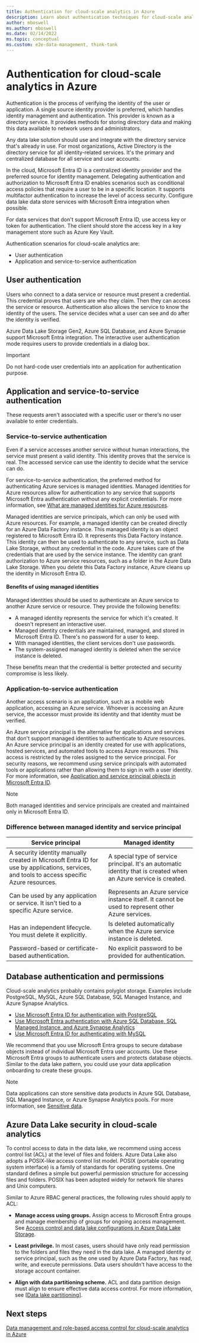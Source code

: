 ```yaml
---
title: Authentication for cloud-scale analytics in Azure
description: Learn about authentication techniques for cloud-scale analytics in Azure, including user, application, and service-to-service authentication.
author: mboswell
ms.author: mboswell
ms.date: 02/14/2022
ms.topic: conceptual
ms.custom: e2e-data-management, think-tank
---
```


# Authentication for cloud-scale analytics in Azure

Authentication is the process of verifying the identity of the user or application. A single source identity provider is preferred, which handles identity management and authentication. This provider is known as a directory service. It provides methods for storing directory data and making this data available to network users and administrators.

Any data lake solution should use and integrate with the directory service that's already in use. For most organizations, Active Directory is the directory service for all identity-related services. It's the primary and centralized database for all service and user accounts.

In the cloud, Microsoft Entra ID is a centralized identity provider and the preferred source for identity management. Delegating authentication and authorization to Microsoft Entra ID enables scenarios such as conditional access policies that require a user to be in a specific location. It supports multifactor authentication to increase the level of access security. Configure data lake data store services with Microsoft Entra integration when possible.

For data services that don't support Microsoft Entra ID, use access key or token for authentication. The client should store the access key in a key management store such as Azure Key Vault.

Authentication scenarios for cloud-scale analytics are:

- User authentication
- Application and service-to-service authentication

## User authentication

Users who connect to a data service or resource must present a credential. This credential proves that users are who they claim. Then they can access the service or resource. Authentication also allows the service to know the identity of the users. The service decides what a user can see and do after the identity is verified.

Azure Data Lake Storage Gen2, Azure SQL Database, and Azure Synapse support Microsoft Entra integration. The interactive user authentication mode requires users to provide credentials in a dialog box.

> [!IMPORTANT]
> Do not hard-code user credentials into an application for authentication purpose.

## Application and service-to-service authentication

These requests aren't associated with a specific user or there's no user available to enter credentials.

### Service-to-service authentication

Even if a service accesses another service without human interactions, the service must present a valid identity. This identity proves that the service is real. The accessed service can use the identity to decide what the service can do.

For service-to-service authentication, the preferred method for authenticating Azure services is managed identities. Managed identities for Azure resources allow for authentication to any service that supports Microsoft Entra authentication without any explicit credentials. For more information, see [What are managed identities for Azure resources](/azure/active-directory/managed-identities-azure-resources/overview).

Managed identities are service principals, which can only be used with Azure resources. For example, a managed identity can be created directly for an Azure Data Factory instance. This managed identity is an object registered to Microsoft Entra ID. It represents this Data Factory instance. This identity can then be used to authenticate to any service, such as Data Lake Storage, without any credential in the code. Azure takes care of the credentials that are used by the service instance. The identity can grant authorization to Azure service resources, such as a folder in the Azure Data Lake Storage. When you delete this Data Factory instance, Azure cleans up the identity in Microsoft Entra ID.

#### Benefits of using managed identities

Managed identities should be used to authenticate an Azure service to another Azure service or resource. They provide the following benefits:

- A managed identity represents the service for which it's created. It doesn't represent an interactive user.
- Managed identity credentials are maintained, managed, and stored in Microsoft Entra ID. There's no password for a user to keep.
- With managed identities, the client services don't use passwords.
- The system-assigned managed identity is deleted when the service instance is deleted.

These benefits mean that the credential is better protected and security compromise is less likely.

### Application-to-service authentication

Another access scenario is an application, such as a mobile web application, accessing an Azure service. Whoever is accessing an Azure service, the accessor must provide its identity and that identity must be verified.

An Azure service principal is the alternative for applications and services that don't support managed identities to authenticate to Azure resources. An Azure service principal is an identity created for use with applications, hosted services, and automated tools to access Azure resources. This access is restricted by the roles assigned to the service principal. For security reasons, we recommend using service principals with automated tools or applications rather than allowing them to sign in with a user identity. For more information, see [Application and service principal objects in Microsoft Entra ID](/azure/active-directory/develop/app-objects-and-service-principals).

> [!NOTE]
> Both managed identities and service principals are created and maintained only in Microsoft Entra ID.

### Difference between managed identity and service principal

| Service principal | Managed identity |
|-------------------|------------------|
| A security identity manually created in Microsoft Entra ID for use by applications, services, and tools to access specific Azure resources. | A special type of service principal. It's an automatic identity that is created when an Azure service is created. |
| Can be used by any application or service. It isn't tied to a specific Azure service. | Represents an Azure service instance itself. It cannot be used to represent other Azure services. |
| Has an independent lifecycle. You must delete it explicitly. | Is deleted automatically when the Azure service instance is deleted. |
| Password-based or certificate-based authentication. | No explicit password to be provided for authentication. |

## Database authentication and permissions

Cloud-scale analytics probably contains polyglot storage. Examples include PostgreSQL, MySQL, Azure SQL Database, SQL Managed Instance, and Azure Synapse Analytics.

- [Use Microsoft Entra ID for authentication with PostgreSQL](/azure/postgresql/howto-configure-sign-in-aad-authentication)
- [Use Microsoft Entra authentication with Azure SQL Database, SQL Managed Instance, and Azure Synapse Analytics](/azure/azure-sql/database/authentication-aad-overview)
- [Use Microsoft Entra ID for authenticating with MySQL](/azure/mysql/concepts-azure-ad-authentication)

We recommend that you use Microsoft Entra groups to secure database objects instead of individual Microsoft Entra user accounts. Use these Microsoft Entra groups to authenticate users and protects database objects. Similar to the data lake pattern, you could use your data application onboarding to create these groups.

> [!NOTE]
> Data applications can store sensitive data products in Azure SQL Database, SQL Managed Instance, or Azure Synapse Analytics pools. For more information, see [Sensitive data](./secure-data-privacy.md#sensitive-data-personal-data).

## Azure Data Lake security in cloud-scale analytics

To control access to data in the data lake, we recommend using access control list (ACL) at the level of files and folders. Azure Data Lake also adopts a POSIX-like access control list model. POSIX (portable operating system interface) is a family of standards for operating systems. One standard defines a simple but powerful permission structure for accessing files and folders. POSIX has been adopted widely for network file shares and Unix computers.

Similar to Azure RBAC general practices, the following rules should apply to ACL:

- **Manage access using groups.** Assign access to Microsoft Entra groups and manage membership of groups for ongoing access management. See [Access control and data lake configurations in Azure Data Lake Storage](best-practices/data-lake-access.md).

- **Least privilege.** In most cases, users should have only read permission to the folders and files they need in the data lake. A managed identity or service principal, such as the one used by Azure Data Factory, has read, write, and execute permissions. Data users shouldn't have access to the storage account container.

- **Align with data partitioning scheme.** ACL and data partition design must align to ensure effective data access control. For more information, see [[Data lake partitioning](../cloud-scale-analytics/architectures/data-standardization.md#data-lake-partitioning)].

## Next steps

[Data management and role-based access control for cloud-scale analytics in Azure](./secure-analytics-role-based-access-control.md)
